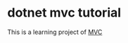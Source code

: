 # dotnet mvc tutorial
This is a learning project of [MVC](https://docs.microsoft.com/en-us/aspnet/core/tutorials/first-mvc-app/start-mvc?view=aspnetcore-6.0&tabs=visual-studio-code)